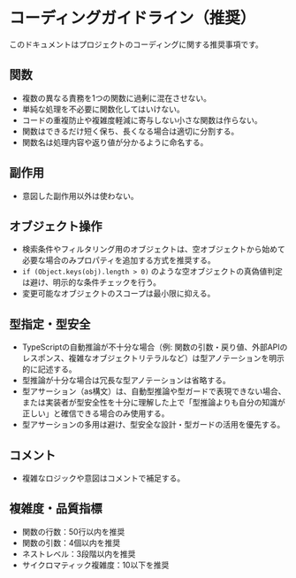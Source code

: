 # コーディングガイドライン（推奨）

このドキュメントはプロジェクトのコーディングに関する推奨事項です。

## 関数
- 複数の異なる責務を1つの関数に過剰に混在させない。
- 単純な処理を不必要に関数化してはいけない。
- コードの重複防止や複雑度軽減に寄与しない小さな関数は作らない。
- 関数はできるだけ短く保ち、長くなる場合は適切に分割する。
- 関数名は処理内容や返り値が分かるように命名する。

## 副作用
- 意図した副作用以外は使わない。

## オブジェクト操作
- 検索条件やフィルタリング用のオブジェクトは、空オブジェクトから始めて必要な場合のみプロパティを追加する方式を推奨する。
- `if (Object.keys(obj).length > 0)` のような空オブジェクトの真偽値判定は避け、明示的な条件チェックを行う。
- 変更可能なオブジェクトのスコープは最小限に抑える。

## 型指定・型安全
- TypeScriptの自動推論が不十分な場合（例: 関数の引数・戻り値、外部APIのレスポンス、複雑なオブジェクトリテラルなど）は型アノテーションを明示的に記述する。
- 型推論が十分な場合は冗長な型アノテーションは省略する。
- 型アサーション（as構文）は、自動型推論や型ガードで表現できない場合、または実装者が型安全性を十分に理解した上で「型推論よりも自分の知識が正しい」と確信できる場合のみ使用する。
- 型アサーションの多用は避け、型安全な設計・型ガードの活用を優先する。

## コメント
- 複雑なロジックや意図はコメントで補足する。

## 複雑度・品質指標
- 関数の行数：50行以内を推奨
- 関数の引数：4個以内を推奨  
- ネストレベル：3段階以内を推奨
- サイクロマティック複雑度：10以下を推奨

